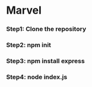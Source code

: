 # Marvel

### Step1: Clone the repository
### Step2: npm init
### Step3: npm install express
### Step4: node index.js
